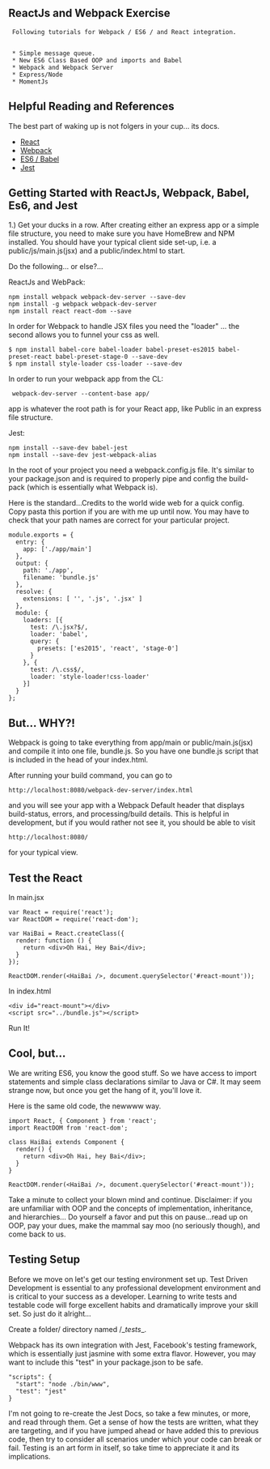 ## ReactJs and Webpack Exercise

```
 Following tutorials for Webpack / ES6 / and React integration.


 * Simple message queue.
 * New ES6 Class Based OOP and imports and Babel
 * Webpack and Webpack Server
 * Express/Node
 * MomentJs
```


## Helpful Reading and References
The best part of waking up is not folgers in your cup... its docs.
* [React](https://facebook.github.io/react/docs/getting-started.html)
* [Webpack](https://webpack.github.io/docs/what-is-webpack.html)
* [ES6 / Babel](https://babeljs.io/)
* [Jest](http://facebook.github.io/jest/)



## Getting Started with ReactJs, Webpack, Babel, Es6, and Jest


1.) Get your ducks in a row.  After creating either an express app or a simple file structure, you need to make sure you have HomeBrew and NPM installed. You should have your typical client side set-up, i.e. a public/js/main.js(jsx) and a public/index.html to start.

Do the following... or else?...

ReactJs and WebPack:
```
npm install webpack webpack-dev-server --save-dev
npm install -g webpack webpack-dev-server
npm install react react-dom --save

```

In order for Webpack to handle JSX files you need the "loader" ... the second allows you to funnel your css as well.
```
$ npm install babel-core babel-loader babel-preset-es2015 babel-preset-react babel-preset-stage-0 --save-dev
$ npm install style-loader css-loader --save-dev
```


In order to run your webpack app from the CL:
```
 webpack-dev-server --content-base app/
```
app is whatever the root path is for your React app, like Public in an express file structure.


Jest:
```
npm install --save-dev babel-jest
npm install --save-dev jest-webpack-alias
```



In the root of your project you need a webpack.config.js file. It's similar to your package.json and is required to properly pipe and config the build-pack (which is essentially what Webpack is).


Here is the standard...Credits to the world wide web for a quick config.  Copy pasta this portion if you are with me up until now. You may have to check that your path names are correct for your particular project.

```
module.exports = {
  entry: {
    app: ['./app/main']
  },
  output: {
    path: './app',
    filename: 'bundle.js'
  },
  resolve: {
    extensions: [ '', '.js', '.jsx' ]
  },
  module: {
    loaders: [{
      test: /\.jsx?$/,
      loader: 'babel',
      query: {
        presets: ['es2015', 'react', 'stage-0']
      }
    }, {
      test: /\.css$/,
      loader: 'style-loader!css-loader'
    }]
  }
};
```


## But... WHY?!

Webpack is going to take everything from app/main or public/main.js(jsx) and compile it into one file, bundle.js. So you have one bundle.js script that is included in the head of your index.html.

After running your build command, you can go to
```
http://localhost:8080/webpack-dev-server/index.html
```
and you will see your app with a Webpack Default header that displays build-status, errors, and processing/build details.  This is helpful in development, but if you would rather not see it, you should be able to visit
```
http://localhost:8080/
```
for your typical view.



## Test the React

In main.jsx

```
var React = require('react');
var ReactDOM = require('react-dom');

var HaiBai = React.createClass({
  render: function () {
    return <div>Oh Hai, Hey Bai</div>;
  }
});

ReactDOM.render(<HaiBai />, document.querySelector('#react-mount'));
```

In index.html
```
<div id="react-mount"></div>
<script src="../bundle.js"></script>
```

Run It!

## Cool, but...

We are writing ES6, you know the good stuff.  So we have access to import statements and simple class declarations similar to Java or C#.  It may seem strange now, but once you get the hang of it, you'll love it.

Here is the same old code, the newwww way.
```
import React, { Component } from 'react';
import ReactDOM from 'react-dom';

class HaiBai extends Component {
  render() {
    return <div>Oh Hai, hey Bai</div>;
  }
}

ReactDOM.render(<HaiBai />, document.querySelector('#react-mount'));
```

Take a minute to collect your blown mind and continue.  Disclaimer: if you are unfamiliar with OOP and the concepts of implementation, inheritance, and hierarchies... Do yourself a favor and put this on pause...read up on OOP, pay your dues, make the mammal say moo (no seriously though), and come back to us.

## Testing Setup
Before we move on let's get our testing environment set up.  Test Driven Development is essential to any professional development environment and is critical to your success as a developer. Learning to write tests and testable code will forge excellent habits and dramatically improve your skill set. So just do it alright...

Create a folder/ directory named  /\__tests__.

Webpack has its own integration with Jest, Facebook's testing framework, which is essentially just jasmine with some extra flavor. However, you may want to include this "test" in your package.json to be safe.

```
"scripts": {
  "start": "node ./bin/www",
  "test": "jest"
}
```

I'm not going to re-create the Jest Docs, so take a few minutes, or more, and read through them.  Get a sense of how the tests are written, what they are targeting, and if you have jumped ahead or have added this to previous code, then try to consider all scenarios under which your code can break or fail. Testing is an art form in itself, so take time to appreciate it and its implications. 
